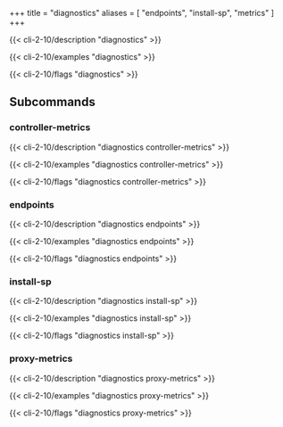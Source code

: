 +++
title = "diagnostics"
aliases = [
  "endpoints",
  "install-sp",
  "metrics"
]
+++

{{< cli-2-10/description "diagnostics" >}}

{{< cli-2-10/examples "diagnostics" >}}

{{< cli-2-10/flags "diagnostics" >}}

## Subcommands

### controller-metrics

{{< cli-2-10/description "diagnostics controller-metrics" >}}

{{< cli-2-10/examples "diagnostics controller-metrics" >}}

{{< cli-2-10/flags "diagnostics controller-metrics" >}}

### endpoints

{{< cli-2-10/description "diagnostics endpoints" >}}

{{< cli-2-10/examples "diagnostics endpoints" >}}

{{< cli-2-10/flags "diagnostics endpoints" >}}

### install-sp

{{< cli-2-10/description "diagnostics install-sp" >}}

{{< cli-2-10/examples "diagnostics install-sp" >}}

{{< cli-2-10/flags "diagnostics install-sp" >}}

### proxy-metrics

{{< cli-2-10/description "diagnostics proxy-metrics" >}}

{{< cli-2-10/examples "diagnostics proxy-metrics" >}}

{{< cli-2-10/flags "diagnostics proxy-metrics" >}}
